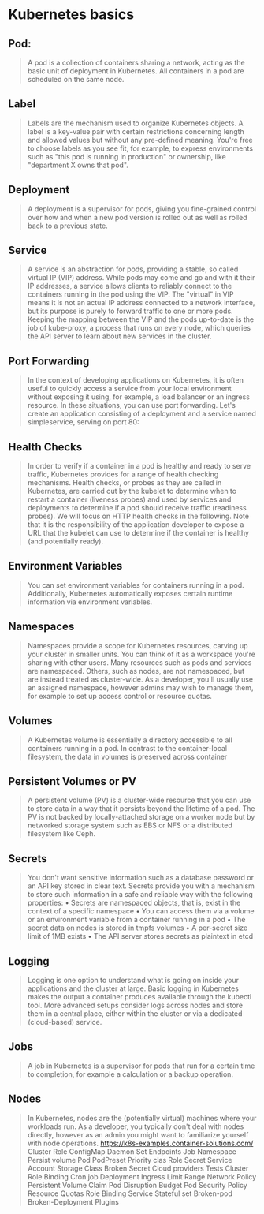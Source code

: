 # Kubernetes basics
## Pod:
> A pod is a collection of containers sharing a network, acting as the basic unit of deployment in Kubernetes. All containers in a pod are scheduled on the same node.

## Label
> Labels are the mechanism used to organize Kubernetes objects. A label is a key-value pair with certain restrictions concerning length and allowed values but without any pre-defined meaning. You're free to choose labels as you see fit, for example, to express environments such as "this pod is running in production" or ownership, like "department X owns that pod".

## Deployment
> A deployment is a supervisor for pods, giving you fine-grained control over how and when a new pod version is rolled out as well as rolled back to a previous state.

## Service
> A service is an abstraction for pods, providing a stable, so called virtual IP (VIP) address. While pods may come and go and with it their IP addresses, a service allows clients to reliably connect to the containers running in the pod using the VIP. The "virtual" in VIP means it is not an actual IP address connected to a network interface, but its purpose is purely to forward traffic to one or more pods. Keeping the mapping between the VIP and the pods up-to-date is the job of kube-proxy, a process that runs on every node, which queries the API server to learn about new services in the cluster.

## Port Forwarding
> In the context of developing applications on Kubernetes, it is often useful to quickly access a service from your local environment without exposing it using, for example, a load balancer or an ingress resource. In these situations, you can use port forwarding. Let's create an application consisting of a deployment and a service named simpleservice, serving on port 80:

## Health Checks
> In order to verify if a container in a pod is healthy and ready to serve traffic, Kubernetes provides for a range of health checking mechanisms. Health checks, or probes as they are called in Kubernetes, are carried out by the kubelet to determine when to restart a container (liveness probes) and used by services and deployments to determine if a pod should receive traffic (readiness probes). We will focus on HTTP health checks in the following. Note that it is the responsibility of the application developer to expose a URL that the kubelet can use to determine if the container is healthy (and potentially ready).

## Environment Variables
> You can set environment variables for containers running in a pod. Additionally, Kubernetes automatically exposes certain runtime information via environment variables.

## Namespaces
> Namespaces provide a scope for Kubernetes resources, carving up your cluster in smaller units. You can think of it as a workspace you're sharing with other users. Many resources such as pods and services are namespaced. Others, such as nodes, are not namespaced, but are instead treated as cluster-wide. As a developer, you'll usually use an assigned namespace, however admins may wish to manage them, for example to set up access control or resource quotas.

## Volumes
> A Kubernetes volume is essentially a directory accessible to all containers running in a pod. In contrast to the container-local filesystem, the data in volumes is preserved across container

## Persistent Volumes or PV
> A persistent volume (PV) is a cluster-wide resource that you can use to store data in a way that it persists beyond the lifetime of a pod. The PV is not backed by locally-attached storage on a worker node but by networked storage system such as EBS or NFS or a distributed filesystem like Ceph.

## Secrets
> You don't want sensitive information such as a database password or an API key stored in clear text. Secrets provide you with a mechanism to store such information in a safe and reliable way with the following properties: • Secrets are namespaced objects, that is, exist in the context of a specific namespace • You can access them via a volume or an environment variable from a container running in a pod • The secret data on nodes is stored in tmpfs volumes • A per-secret size limit of 1MB exists • The API server stores secrets as plaintext in etcd

## Logging
> Logging is one option to understand what is going on inside your applications and the cluster at large. Basic logging in Kubernetes makes the output a container produces available through the kubectl tool. More advanced setups consider logs across nodes and store them in a central place, either within the cluster or via a dedicated (cloud-based) service.

## Jobs
> A job in Kubernetes is a supervisor for pods that run for a certain time to completion, for example a calculation or a backup operation.

## Nodes
> In Kubernetes, nodes are the (potentially virtual) machines where your workloads run. As a developer, you typically don't deal with nodes directly, however as an admin you might want to familiarize yourself with node operations. https://k8s-examples.container-solutions.com/ Cluster Role ConfigMap Daemon Set Endpoints Job Namespace Persist volume Pod PodPreset Priority clas Role Secret Service Account Storage Class Broken Secret Cloud providers Tests Cluster Role Binding Cron job Deployment Ingress Limit Range Network Policy Persistent Volume Claim Pod Disruption Budget Pod Security Policy Resource Quotas Role Binding Service Stateful set Broken-pod Broken-Deployment Plugins
